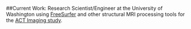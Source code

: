 ##Current Work:
Research Scientist/Engineer at the University of Washington using [FreeSurfer](https://surfer.nmr.mgh.harvard.edu/fswiki) and other structural MRI processing tools for the [ACT Imaging study](https://actagingstudy.org/).

<!---
bradleyhh/howlbradl is a ✨ special ✨ repository because its `README.md` (this file) appears on your GitHub profile.
You can click the Preview link to take a look at your changes.
--->
